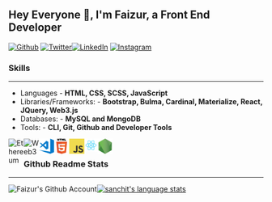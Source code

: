 ## Hey Everyone 👋, I'm Faizur, a Front End Developer

<p><a href="https://github.com/faizurdelimp" target="_blank"><img alt="Github" src="https://img.shields.io/badge/GitHub-%2312100E.svg?&style=for-the-badge&logo=Github&logoColor=white" /></a> <a href="https://img.shields.io/badge/twitter-%231DA1F2.svg?&style=for-the-badge&logo=twitter&logoColor=white" target="_blank"><img alt="Twitter" src="#" target="_blank"><img alt="LinkedIn" src="https://img.shields.io/badge/linkedin-%230077B5.svg?&style=for-the-badge&logo=linkedin&logoColor=white" /></a> 
<a href="#" target="_blank"><img alt="Instagram" src="https://img.shields.io/badge/instagram-%2312100E.svg?&style=for-the-badge&logo=instagram" /></a>
</p>

### Skills

---

- Languages - **HTML, CSS, SCSS, JavaScript**
- Libraries/Frameworks: - **Bootstrap, Bulma, Cardinal, Materialize, React, JQuery, Web3.js**
- Databases: - **MySQL and MongoDB**
- Tools: - **CLI, Git, Github and Developer Tools**

<img align="left" alt="Ethereum" width="30px" src="https://img.icons8.com/nolan/64/ethereum.png" />
<img align="left" alt="Web3" width="30px" src="https://raw.githubusercontent.com/ethereum/web3.js/1.x/assets/logo/web3js.jpg" />
<img align="left" alt="Visual Studio Code" width="30px" src="https://raw.githubusercontent.com/github/explore/80688e429a7d4ef2fca1e82350fe8e3517d3494d/topics/visual-studio-code/visual-studio-code.png" />
<img align="left" alt="HTML5" width="30px" src="https://raw.githubusercontent.com/github/explore/80688e429a7d4ef2fca1e82350fe8e3517d3494d/topics/html/html.png" />
<img align="left" alt="JavaScript" width="30px" src="https://raw.githubusercontent.com/github/explore/80688e429a7d4ef2fca1e82350fe8e3517d3494d/topics/javascript/javascript.png" />
<img align="left" alt="React" width="26px" src="https://raw.githubusercontent.com/github/explore/80688e429a7d4ef2fca1e82350fe8e3517d3494d/topics/react/react.png" />
<img align="left" alt="Node.js" width="30px" src="https://raw.githubusercontent.com/github/explore/80688e429a7d4ef2fca1e82350fe8e3517d3494d/topics/nodejs/nodejs.png" />
<br/>

### Github Readme Stats

---

<a href="https://profile-summary-for-github.com/user/faizur11786">
  <img align="left" height="170px" src="https://github-readme-stats.vercel.app/api?username=faizur11786" alt="Faizur's Github Account"/>
  <img height="170px" src="https://github-readme-stats.vercel.app/api/top-langs/?username=faizur11786&hide_langs_below=5&layout=compact" alt="sanchit's language stats"/>
</a>
